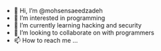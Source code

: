 - 👋 Hi, I’m @mohsensaeedzadeh
- 👀 I’m interested in programming
- 🌱 I’m currently learning hacking and security
- 💞️ I’m looking to collaborate on with programmers
- 📫 How to reach me ...

<!---
mohsensaeedzadeh/mohsensaeedzadeh is a ✨ special ✨ repository because its `README.md` (this file) appears on your GitHub profile.
You can click the Preview link to take a look at your changes.
--->
